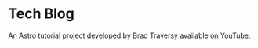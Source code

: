 # Tech Blog

An Astro tutorial project developed by Brad Traversy available on [YouTube](https://www.youtube.com/watch?v=XoIHKO6AkoM).
